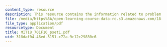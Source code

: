 ```yaml
---
content_type: resource
description: This resource contains the information related to problem set 1.
file: /media/https%3A/open-learning-course-data-rc.s3.amazonaws.com/18-701-algebra-i-fall-2010/318daf0446ed3151c72a9c12c29830c6_MIT18_701F10_pset1.pdf
file_type: application/pdf
resourcetype: Document
title: MIT18_701F10_pset1.pdf
uid: 318daf04-46ed-3151-c72a-9c12c29830c6
---
```

